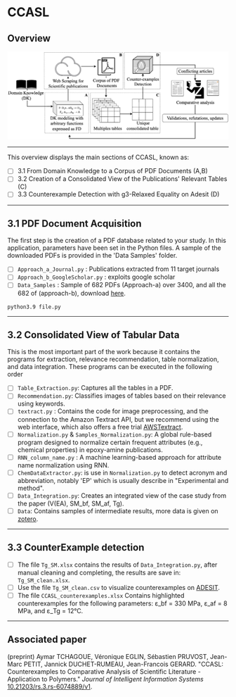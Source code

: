 # CCASL



## Overview


![image](./3.1%20PDF%20Document%20Acquisition/Overview-CCASL.png)
***

This overview displays the main sections of CCASL, known as:
- [ ] 3.1 From Domain Knowledge to a Corpus of PDF Documents (A,B)
- [ ] 3.2 Creation of a Consolidated View of the Publications' Relevant Tables (C)
- [ ] 3.3 Counterexample Detection with g3-Relaxed Equality on Adesit (D)
***

## 3.1 PDF Document Acquisition

The first step is the creation of a PDF database related to your study. 
In this application, parameters have been set in the Python files. 
A sample of the downloaded PDFs is provided in the 'Data Samples' folder.
- [ ] `Approach_a_Journal.py` : Publications extracted from 11 target journals
- [ ] `Approach_b_GoogleScholar.py` : exploits google scholar
- [ ] `Data_Samples` : Sample of 682 PDFs (Approach-a) over 3400, and all the 682 of (approach-b), download [here](https://zenodo.org/records/15115892).
```
python3.9 file.py
```
***

## 3.2 Consolidated View of Tabular Data

This is the most important part of the work because it contains the programs for extraction, relevance recommendation, table normalization, and data integration. 
These programs can be executed in the following order
- [ ] `Table_Extraction.py`: Captures all the tables in a PDF.
- [ ] `Recommendation.py`: Classifies images of tables based on their relevance using keywords.
- [ ] `textract.py` : Contains the code for image preprocessing, and the connection to the Amazon Textract API, but we recommend using the web interface, which also offers a free trial [AWSTextract](https://aws.amazon.com/fr/textract/).
- [ ] `Normalization.py` & `Samples_Normalization.py`: A global rule-based program designed to normalize certain frequent attributes (e.g., chemical properties) in epoxy-amine publications.
- [ ]  `RNN_column_name.py` : A machine learning-based approach for attribute name normalization using RNN.
- [ ] `ChemDataExtractor.py`: is use in `Normalization.py` to detect acronym and abbreviation, notably 'EP' which is usually describe in "Experimental and method".
- [ ] `Data_Integration.py`: Creates an integrated view of the case study from the paper (V(EA), SM_bf, SM_af, Tg).
- [ ] `Data`: Contains samples of intermediate results, more data is given on [zotero](https://zenodo.org/records/15115892).
***

## 3.3 CounterExample detection

- [ ] The file `Tg_SM.xlsx` contains the results of `Data_Integration.py`, after manual cleaning and completing, the results are save in: `Tg_SM_clean.xlsx`.
- [ ] Use the file `Tg_SM_clean.csv` to visualize counterexamples on [ADESIT](https://adesit.liris.cnrs.fr/).
- [ ] The file `CCASL_counterexamples.xlsx` Contains highlighted counterexamples for the following parameters: ε_bf = 330 MPa, ε_af = 8 MPa, and ε_Tg = 12°C.

***

## Associated paper
(preprint) Aymar TCHAGOUE, Véronique EGLIN, Sébastien PRUVOST, Jean-Marc PETIT, Jannick DUCHET-RUMEAU, Jean-Francois GERARD. "CCASL: Counterexamples to Comparative Analysis of Scientific Literature - Application to Polymers." *Journal of Intelligent Information Systems* [10.21203/rs.3.rs-6074889/v1](https://doi.org/10.21203/rs.3.rs-6074889/v1).
